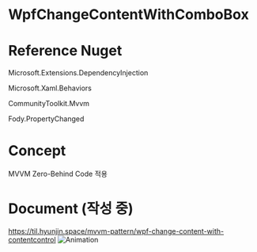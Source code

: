 # WpfChangeContentWithComboBox

# Reference Nuget
Microsoft.Extensions.DependencyInjection

Microsoft.Xaml.Behaviors

CommunityToolkit.Mvvm

Fody.PropertyChanged

# Concept

MVVM Zero-Behind Code 적용

# Document (작성 중)

https://til.hyunjin.space/mvvm-pattern/wpf-change-content-with-contentcontrol
![Animation](https://user-images.githubusercontent.com/16189959/212614504-ce24911b-4715-4335-bc00-bdca16c826a4.gif)
